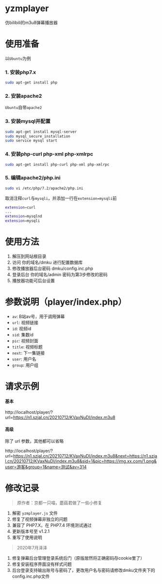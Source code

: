 # yzmplayer
仿bilibili的m3u8弹幕播放器

# 使用准备
以`Ubuntu`为例
### 1. 安装php7.x
```bash
sudo apt-get install php
```
### 2. 安装apache2
`Ubuntu`自带`apache2`
### 3. 安装mysql并配置
```bash
sudo apt-get install mysql-server
sudo mysql_secure_installation
sudo service mysql start
```
### 4. 安装php-curl php-xml php-xmlrpc
```bash
sudo apt-get install php-curl php-xml php-xmlrpc
```
### 5. 编辑apache2/php.ini
```bash
sudo vi /etc/php/7.2/apache2/php.ini
```
取消注释`curl`与`mysqli`，并添加一行在`extension=mysqli`前
```bash
extension=curl
...
extension=mysqlnd
extension=mysqli
```

# 使用方法
1. 解压到网站根目录
2. 访问 你的域名/dmku 进行配置数据库  
3. 修改播放器后台密码 dmku/config.inc.php
4. 登录后台 你的域名/admin 密码为第3步修改的密码
5. 播放器功能可后台设置

# 参数说明（player/index.php）
- `av`: B站av号，用于调用弹幕
- `url`: 视频链接
- `id`: 视频id
- `sid`: 集数id
- `pic`: 视频封面
- `title`: 视频标题
- `next`: 下一集链接
- `user`: 用户名
- `group`: 用户组

# 请求示例
#### 基本
http://localhost/player/?url=https://n1.szjal.cn/20210712/KVaxNuDI/index.m3u8

#### 高级
除了 url 参数，其他都可以省略

http://localhost/player/?url=https://n1.szjal.cn/20210712/KVaxNuDI/index.m3u8&next=https://n1.szjal.cn/20210712/KVaxNuDI/index.m3u8&sid=1&pic=https://img.xx.com/1.png&user=游客&group=1&name=测试&av=314

# 修改记录
> 原作者：京都一只喵，蘑菇君做了一些小修复

1. 解密 `yzmplayer.js` 文件
2. 修复了视频弹幕非独立的问题
3. 兼容了 PHP7.X，在 PHP7.4 环境测试通过
4. 更新版本号至 v1.2.1
5. 重写了使用说明

> 2020年7月泽泽

1. 修复弹幕后台管理登录系统后门（原版居然将正确密码存cookie里了）
2. 修复安装程序界面没有样式问题
3. 后台登录支持输出账号与密码了，更改用户名与密码请修改dmku文件夹下的config.inc.php文件
